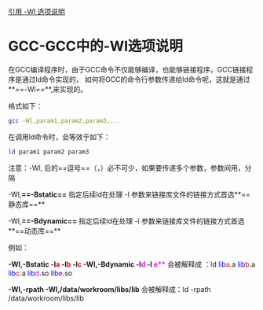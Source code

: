 [引用 -Wl 选项说明](https://www.cnblogs.com/yongdaimi/p/16619264.html)

# GCC-GCC中的-Wl选项说明 
  在GCC编译程序时，由于GCC命令不仅能够编译，也能够链接程序，GCC链接程序是通过ld命令实现的， 
如何将GCC的命令行参数传递给ld命令呢，这就是通过**==-Wl==**,来实现的。 

格式如下： 
```bash
gcc -Wl,param1,param2,param3,... 
```


在调用ld命令时，会等效于如下： 
```bash
ld param1 param2 param3 
```

注意：-Wl, 后的==逗号==（，）必不可少，如果要传递多个参数，参数间用，分隔

-Wl,**==-Bstatic==** 
指定后续ld在处理 -l 参数来链接库文件的链接方式首选**==静态库==**

-Wl,**==-Bdynamic==**
指定后续ld在处理 -l 参数来链接库文件的链接方式首选**==动态库==**

例如：

**-Wl,-Bstatic -l<font color="red">a</font> -l<font color="red">b</font> -l<font color="red">c</font>                                  -Wl,-Bdynamic -l<font color="#FF00FF">d</font>  -l <font color="#FF00FF">e\*\*</font>**
会被解释成 ：ld   <font color="blue">lib</font><font color="red">a</font>.a   <font color="blue">lib</font><font color="red">b</font>.a    <font color="blue">lib</font><font color="red">c</font>.a                                 <font color="blue">lib</font><font color="#FF00FF">d</font>.so   <font color="blue">lib</font>**<font color="#FF00FF">e</font>**.so

**-Wl,-rpath -Wl,/data/workroom/libs/lib** 
会被解释成：ld -rpath /data/workroom/libs/lib